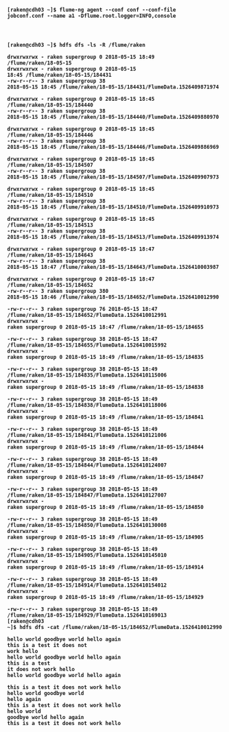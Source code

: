 <code><b>[raken@cdh03 ~]$ flume-ng agent --conf conf --conf-file jobconf.conf --name a1 -Dflume.root.logger=INFO,console<b/>

<br><b>[raken@cdh03 ~]$ hdfs dfs -ls -R /flume/raken<b>
<br>drwxrwxrwx   - raken supergroup          0 2018-05-15 18:49 /flume/raken/18-05-15
<br>drwxrwxrwx   - raken supergroup          0 2018-05-15 18:45 /flume/raken/18-05-15/184431
<br>-rw-r--r--   3 raken supergroup         38 2018-05-15 18:45 /flume/raken/18-05-15/184431/FlumeData.1526409871974
<br>drwxrwxrwx   - raken supergroup          0 2018-05-15 18:45 /flume/raken/18-05-15/184440
<br>-rw-r--r--   3 raken supergroup         38 2018-05-15 18:45 /flume/raken/18-05-15/184440/FlumeData.1526409880970
<br>drwxrwxrwx   - raken supergroup          0 2018-05-15 18:45 /flume/raken/18-05-15/184446
<br>-rw-r--r--   3 raken supergroup         38 2018-05-15 18:45 /flume/raken/18-05-15/184446/FlumeData.1526409886969
<br>drwxrwxrwx   - raken supergroup          0 2018-05-15 18:45 /flume/raken/18-05-15/184507
<br>-rw-r--r--   3 raken supergroup         38 2018-05-15 18:45 /flume/raken/18-05-15/184507/FlumeData.1526409907973
<br>drwxrwxrwx   - raken supergroup          0 2018-05-15 18:45 /flume/raken/18-05-15/184510
<br>-rw-r--r--   3 raken supergroup         38 2018-05-15 18:45 /flume/raken/18-05-15/184510/FlumeData.1526409910973
<br>drwxrwxrwx   - raken supergroup          0 2018-05-15 18:45 /flume/raken/18-05-15/184513
<br>-rw-r--r--   3 raken supergroup         38 2018-05-15 18:45 /flume/raken/18-05-15/184513/FlumeData.1526409913974
<br>drwxrwxrwx   - raken supergroup          0 2018-05-15 18:47 /flume/raken/18-05-15/184643
<br>-rw-r--r--   3 raken supergroup         38 2018-05-15 18:47 /flume/raken/18-05-15/184643/FlumeData.1526410003987
<br>drwxrwxrwx   - raken supergroup          0 2018-05-15 18:47 /flume/raken/18-05-15/184652
<br>-rw-r--r--   3 raken supergroup        380 2018-05-15 18:46 /flume/raken/18-05-15/184652/FlumeData.1526410012990
<br>-rw-r--r--   3 raken supergroup         76 2018-05-15 18:47 /flume/raken/18-05-15/184652/FlumeData.1526410012991
<br>drwxrwxrwx   - raken supergroup          0 2018-05-15 18:47 /flume/raken/18-05-15/184655
<br>-rw-r--r--   3 raken supergroup         38 2018-05-15 18:47 /flume/raken/18-05-15/184655/FlumeData.1526410015992
<br>drwxrwxrwx   - raken supergroup          0 2018-05-15 18:49 /flume/raken/18-05-15/184835
<br>-rw-r--r--   3 raken supergroup         38 2018-05-15 18:49 /flume/raken/18-05-15/184835/FlumeData.1526410115006
<br>drwxrwxrwx   - raken supergroup          0 2018-05-15 18:49 /flume/raken/18-05-15/184838
<br>-rw-r--r--   3 raken supergroup         38 2018-05-15 18:49 /flume/raken/18-05-15/184838/FlumeData.1526410118006
<br>drwxrwxrwx   - raken supergroup          0 2018-05-15 18:49 /flume/raken/18-05-15/184841
<br>-rw-r--r--   3 raken supergroup         38 2018-05-15 18:49 /flume/raken/18-05-15/184841/FlumeData.1526410121006
<br>drwxrwxrwx   - raken supergroup          0 2018-05-15 18:49 /flume/raken/18-05-15/184844
<br>-rw-r--r--   3 raken supergroup         38 2018-05-15 18:49 /flume/raken/18-05-15/184844/FlumeData.1526410124007
<br>drwxrwxrwx   - raken supergroup          0 2018-05-15 18:49 /flume/raken/18-05-15/184847
<br>-rw-r--r--   3 raken supergroup         38 2018-05-15 18:49 /flume/raken/18-05-15/184847/FlumeData.1526410127007
<br>drwxrwxrwx   - raken supergroup          0 2018-05-15 18:49 /flume/raken/18-05-15/184850
<br>-rw-r--r--   3 raken supergroup         38 2018-05-15 18:49 /flume/raken/18-05-15/184850/FlumeData.1526410130008
<br>drwxrwxrwx   - raken supergroup          0 2018-05-15 18:49 /flume/raken/18-05-15/184905
<br>-rw-r--r--   3 raken supergroup         38 2018-05-15 18:49 /flume/raken/18-05-15/184905/FlumeData.1526410145010
<br>drwxrwxrwx   - raken supergroup          0 2018-05-15 18:49 /flume/raken/18-05-15/184914
<br>-rw-r--r--   3 raken supergroup         38 2018-05-15 18:49 /flume/raken/18-05-15/184914/FlumeData.1526410154012
<br>drwxrwxrwx   - raken supergroup          0 2018-05-15 18:49 /flume/raken/18-05-15/184929
<br>-rw-r--r--   3 raken supergroup         38 2018-05-15 18:49 /flume/raken/18-05-15/184929/FlumeData.1526410169013
<br>[raken@cdh03 ~]$ hdfs dfs -cat /flume/raken/18-05-15/184652/FlumeData.1526410012990
<br>hello world goodbye world hello again
<br>this is a test it does not work hello
<br>hello world goodbye world hello again
<br>this is a test it does not work hello
<br>hello world goodbye world hello again
<br>this is a test it does not work hello
<br>hello world goodbye world hello again
<br>this is a test it does not work hello
<br>hello world goodbye world hello again
<br>this is a test it does not work hello

<code/>
